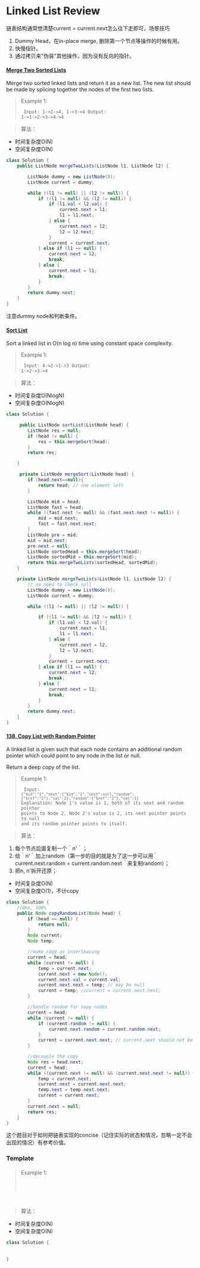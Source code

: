 # Linked List Review
链表结构通常想清楚current = current.next怎么往下走即可，场景技巧
1. Dummy Head，在in-place merge, 删除第一个节点等操作的时候有用。
2. 快慢指针。
3. 通过拷贝来"伪装"其他操作，因为没有反向的指针。


#### [Merge Two Sorted Lists](https://leetcode.com/problems/merge-two-sorted-lists/)
Merge two sorted linked lists and return it as a new list. The new list should be made by splicing together the nodes of the first two lists.

>Example 1:
<code><pre>
Input: 1->2->4, 1->3->4
Output: 1->1->2->3->4->4
</code></pre>

>算法：
+ 时间复杂度O(N)
+ 空间复杂度O(N)

```java
class Solution {
    public ListNode mergeTwoLists(ListNode l1, ListNode l2) {

        ListNode dummy = new ListNode(0);
        ListNode current = dummy;

        while ((l1 != null) || (l2 != null)) {
            if ((l1 != null) && (l2 != null)) {
                if (l1.val < l2.val) {
                    current.next = l1;
                    l1 = l1.next;
                } else {
                    current.next = l2;
                    l2 = l2.next;
                }
                current = current.next;
            } else if (l1 == null) {
                current.next = l2;
                break;
            } else {
                current.next = l1;
                break;
            }
        }
        return dummy.next;
    }
}
```
注意dummy node和判断条件。

#### [Sort List](https://leetcode.com/problems/sort-list/)
Sort a linked list in O(n log n) time using constant space complexity.

>Example 1:
<code><pre>
Input: 4->2->1->3
Output: 1->2->3->4
</code></pre>

>算法：
+ 时间复杂度O(NlogN)
+ 空间复杂度O(NlogN)

```java
class Solution {

     public ListNode sortList(ListNode head) {
        ListNode res = null;
        if (head != null) {
            res = this.mergeSort(head);
        }
        return res;

    }

     private ListNode mergeSort(ListNode head) {
        if (head.next==null){
            return head; // one element left
        }

        ListNode mid = head;
        ListNode fast = head;
        while ((fast.next != null) && (fast.next.next != null)) {
            mid = mid.next;
            fast = fast.next.next;
        }
        ListNode pre = mid;
        mid = mid.next;
        pre.next = null;
        ListNode sortedHead = this.mergeSort(head);
        ListNode sortedMid = this.mergeSort(mid);
        return this.mergeTwoLists(sortedHead, sortedMid);
    }

    private ListNode mergeTwoLists(ListNode l1, ListNode l2) {
        // no need to check null
        ListNode dummy = new ListNode(0);
        ListNode current = dummy;

        while ((l1 != null) || (l2 != null)) {

            if ((l1 != null) && (l2 != null)) {
                if (l1.val < l2.val) {
                    current.next = l1;
                    l1 = l1.next;
                } else {
                    current.next = l2;
                    l2 = l2.next;
                }
                current = current.next;
            } else if (l1 == null) {
                current.next = l2;
                break;
            } else {
                current.next = l1;
                break;
            }
        }
        return dummy.next;
    }
}
```
#### [138. Copy List with Random Pointer](https://leetcode.com/problems/copy-list-with-random-pointer/)
A linked list is given such that each node contains an additional random pointer which could point to any node in the list or null.

Return a deep copy of the list.

>Example 1:
<code><pre>
Input:
`{"$id":"1","next":{"$id":"2","next":null,"random":{"$ref":"2"},"val":2},"random":{"$ref":"2"},"val":1}`
Explanation:
Node 1's value is 1, both of its next and random pointer points to Node 2.
Node 2's value is 2, its next pointer points to null and its random pointer points to itself.
</code></pre>

>算法：
1. 每个节点后面复制一个｀n'｀；
2. 给｀n'｀加上random（第一步的目的就是为了这一步可以用｀current.next.random = current.random.next｀来复制random）；
3. 把n, n'拆开还原；

+ 时间复杂度O(N)
+ 空间复杂度O(1)，不计copy

```java
class Solution {
    //0ms, 100%
    public Node copyRandomList(Node head) {
        if (head == null) {
            return null;
        }
        Node current;
        Node temp;

        //make copy as interleaving
        current = head;
        while (current != null) {
            temp = current.next;
            current.next = new Node();
            current.next.val = current.val;
            current.next.next = temp; // may be null
            current = temp; //current = current.next.next;
        }

        //handle random for copy nodes
        current = head;
        while (current != null) {
            if (current.random != null) {
                current.next.random = current.random.next;
            }
            current = current.next.next; // current.next should not be null due to step 1.
        }

        //decouple the copy
        Node res = head.next;
        current = head;
        while ((current.next != null) && (current.next.next != null)) {
            temp = current.next;
            current.next = current.next.next;
            temp.next = temp.next.next;
            current = current.next;
        }
        current.next = null;
        return res;
    }
}
```
这个题目对于如何把链表实现的concise（记住实际的状态和情况，忽略一定不会出现的情况）有参考价值。

### Template
#### []()


>Example 1:
<code><pre>

</code></pre>

>算法：
+ 时间复杂度O(N)
+ 空间复杂度O(N)

```java
class Solution {
    
   
}
```
